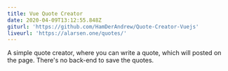```yaml
---
title: Vue Quote Creator
date: 2020-04-09T13:12:55.848Z
giturl: 'https://github.com/HamDerAndrew/Quote-Creator-Vuejs'
liveurl: 'https://alarsen.one/quotes/'
---
```

A simple quote creator, where you can write a quote, which will posted on the page. There's no back-end to save the quotes.